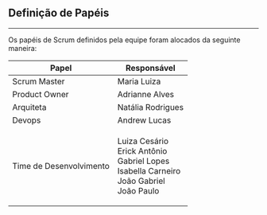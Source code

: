 ## Definição de Papéis
<hr>

Os papéis de Scrum definidos pela equipe foram alocados da seguinte maneira:

| Papel | Responsável |
| -- | -- |
| Scrum Master | Maria Luiza |
| Product Owner | Adrianne Alves |
| Arquiteta | Natália Rodrigues |
| Devops | Andrew Lucas |
| Time de Desenvolvimento | <p> Luiza Cesário<br> Erick Antônio<br> Gabriel Lopes<br> Isabella Carneiro<br> João Gabriel<br> João Paulo </p> | 